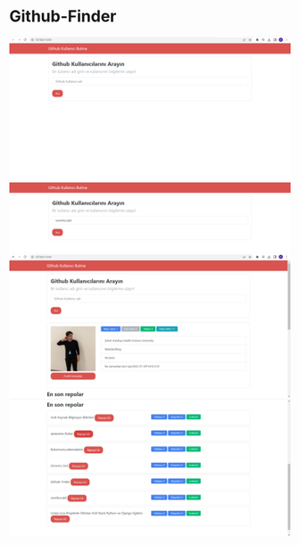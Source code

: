 # Github-Finder
 
![Link](https://raw.githubusercontent.com/Semihocakli/Github-Finder/main/images/1.png)
![Link](https://raw.githubusercontent.com/Semihocakli/Github-Finder/main/images/2.png)
![Link](https://raw.githubusercontent.com/Semihocakli/Github-Finder/main/images/3.png)
![Link](https://raw.githubusercontent.com/Semihocakli/Github-Finder/main/images/4.png)
